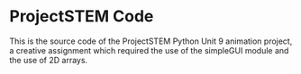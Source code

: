 # ProjectSTEM Code

This is the source code of the ProjectSTEM Python Unit 9 animation project, a creative assignment which required the use of the simpleGUI module and the use of 2D arrays. 
